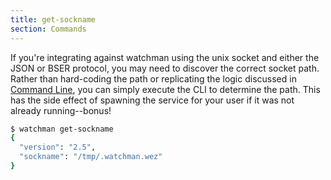 ```yaml
---
title: get-sockname
section: Commands
---
```


If you're integrating against watchman using the unix socket and either the JSON
or BSER protocol, you may need to discover the correct socket path. Rather than
hard-coding the path or replicating the logic discussed in
[Command Line](/watchman/docs/cli-options.html), you can simply execute the CLI
to determine the path. This has the side effect of spawning the service for your
user if it was not already running--bonus!

```bash
$ watchman get-sockname
{
  "version": "2.5",
  "sockname": "/tmp/.watchman.wez"
}
```

